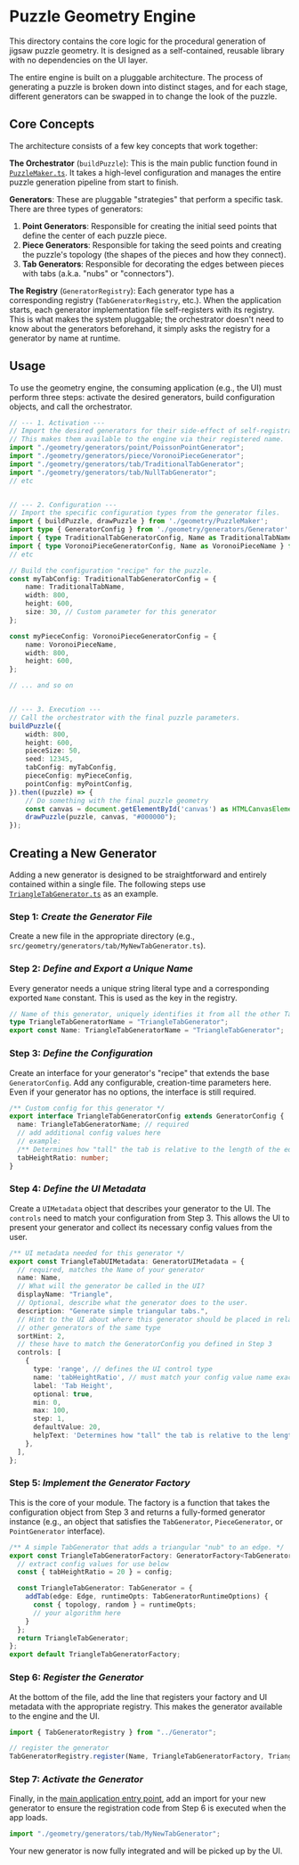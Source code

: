 Puzzle Geometry Engine
======================

This directory contains the core logic for the procedural generation of jigsaw
puzzle geometry. It is designed as a self-contained, reusable library with no
dependencies on the UI layer.

The entire engine is built on a pluggable architecture. The process of generating
a puzzle is broken down into distinct stages, and for each stage, different
generators can be swapped in to change the look of the puzzle.

Core Concepts
-------------

The architecture consists of a few key concepts that work together:

**The Orchestrator** (`buildPuzzle`): This is the main public function found in
[`PuzzleMaker.ts`](./PuzzleMaker.ts). It takes a high-level configuration and
manages the entire puzzle generation pipeline from start to finish.

**Generators**: These are pluggable "strategies" that perform a specific task.
There are three types of generators:

1. **Point Generators**: Responsible for creating the initial seed points that
define the center of each puzzle piece.
2. **Piece Generators**: Responsible for taking the seed points and creating the
puzzle's topology (the shapes of the pieces and how they connect).
3. **Tab Generators**: Responsible for decorating the edges between pieces with
tabs (a.k.a. "nubs" or "connectors").

**The Registry** (`GeneratorRegistry`): Each generator type has a corresponding
registry (`TabGeneratorRegistry`, etc.). When the application starts, each
generator implementation file self-registers with its registry. This is what
makes the system pluggable; the orchestrator doesn't need to know about the
generators beforehand, it simply asks the registry for a generator by name at
runtime.

Usage
-----

To use the geometry engine, the consuming application (e.g., the UI) must
perform three steps: activate the desired generators, build configuration objects,
and call the orchestrator.

```ts
// --- 1. Activation ---
// Import the desired generators for their side-effect of self-registration.
// This makes them available to the engine via their registered name.
import "./geometry/generators/point/PoissonPointGenerator";
import "./geometry/generators/piece/VoronoiPieceGenerator";
import "./geometry/generators/tab/TraditionalTabGenerator";
import "./geometry/generators/tab/NullTabGenerator";
// etc


// --- 2. Configuration ---
// Import the specific configuration types from the generator files.
import { buildPuzzle, drawPuzzle } from './geometry/PuzzleMaker';
import type { GeneratorConfig } from './geometry/generators/Generator';
import { type TraditionalTabGeneratorConfig, Name as TraditionalTabName } from './geometry/generators/tab/TraditionalTabGenerator';
import { type VoronoiPieceGeneratorConfig, Name as VoronoiPieceName } from './geometry/generators/piece/VoronoiPieceGenerator';
// etc

// Build the configuration "recipe" for the puzzle.
const myTabConfig: TraditionalTabGeneratorConfig = {
    name: TraditionalTabName,
    width: 800,
    height: 600,
    size: 30, // Custom parameter for this generator
};

const myPieceConfig: VoronoiPieceGeneratorConfig = {
    name: VoronoiPieceName,
    width: 800,
    height: 600,
};

// ... and so on


// --- 3. Execution ---
// Call the orchestrator with the final puzzle parameters.
buildPuzzle({
    width: 800,
    height: 600,
    pieceSize: 50,
    seed: 12345,
    tabConfig: myTabConfig,
    pieceConfig: myPieceConfig,
    pointConfig: myPointConfig,
}).then((puzzle) => {
    // Do something with the final puzzle geometry
    const canvas = document.getElementById('canvas') as HTMLCanvasElement;
    drawPuzzle(puzzle, canvas, "#000000");
});
```

Creating a New Generator
------------------------

Adding a new generator is designed to be straightforward and entirely contained
within a single file. The following steps use
[`TriangleTabGenerator.ts`](./generators/tab/TriangleTabGenerator.ts) as an example.

### Step 1: _Create the Generator File_ ###

Create a new file in the appropriate directory (e.g.,
`src/geometry/generators/tab/MyNewTabGenerator.ts`).

### Step 2: _Define and Export a Unique Name_ ###

Every generator needs a unique string literal type and a corresponding exported
`Name` constant. This is used as the key in the registry.

```ts
// Name of this generator, uniquely identifies it from all the other TabGenerators
type TriangleTabGeneratorName = "TriangleTabGenerator";
export const Name: TriangleTabGeneratorName = "TriangleTabGenerator";
```

### Step 3: _Define the Configuration_ ###

Create an interface for your generator's "recipe" that extends the base
`GeneratorConfig`. Add any configurable, creation-time parameters here. Even if your
generator has no options, the interface is still required.

```ts
/** Custom config for this generator */
export interface TriangleTabGeneratorConfig extends GeneratorConfig {
  name: TriangleTabGeneratorName; // required
  // add additional config values here
  // example:
  /** Determines how "tall" the tab is relative to the length of the edge as a percent */
  tabHeightRatio: number;
}
```

### Step 4: _Define the UI Metadata_ ###

Create a `UIMetadata` object that describes your generator to the UI. The
`controls` need to match your configuration from Step 3. This allows the UI to
present your generator and collect its necessary config values from the user.

```ts
/** UI metadata needed for this generator */
export const TriangleTabUIMetadata: GeneratorUIMetadata = {
  // required, matches the Name of your generator
  name: Name,
  // What will the generator be called in the UI?
  displayName: "Triangle",
  // Optional, describe what the generator does to the user.
  description: "Generate simple triangular tabs.",
  // Hint to the UI about where this generator should be placed in relation to
  // other generators of the same type
  sortHint: 2,
  // these have to match the GeneratorConfig you defined in Step 3
  controls: [
    {
      type: 'range', // defines the UI control type
      name: 'tabHeightRatio', // must match your config value name exactly
      label: 'Tab Height',
      optional: true,
      min: 0,
      max: 100,
      step: 1,
      defaultValue: 20,
      helpText: 'Determines how "tall" the tab is relative to the length of the edge as a percent',
    },
  ],
};
```

### Step 5: _Implement the Generator Factory_ ###

This is the core of your module. The factory is a function that takes the
configuration object from Step 3 and returns a fully-formed generator instance
(e.g., an object that satisfies the `TabGenerator`, `PieceGenerator`, or
`PointGenerator` interface).

```ts
/** A simple TabGenerator that adds a triangular "nub" to an edge. */
export const TriangleTabGeneratorFactory: GeneratorFactory<TabGenerator> = (config: TriangleTabGeneratorConfig) => {
  // extract config values for use below
  const { tabHeightRatio = 20 } = config;

  const TriangleTabGenerator: TabGenerator = {
    addTab(edge: Edge, runtimeOpts: TabGeneratorRuntimeOptions) {
      const { topology, random } = runtimeOpts;
      // your algorithm here
    }
  };
  return TriangleTabGenerator;
};
export default TriangleTabGeneratorFactory;

```

### Step 6: _Register the Generator_ ###

At the bottom of the file, add the line that registers your factory and UI
metadata with the appropriate registry. This makes the generator available to
the engine and the UI.

```ts
import { TabGeneratorRegistry } from "../Generator";

// register the generator
TabGeneratorRegistry.register(Name, TriangleTabGeneratorFactory, TriangleTabUIMetadata);
```

### Step 7: _Activate the Generator_ ###

Finally, in the [main application entry point](./src/index.ts), add an import
for your new generator to ensure the registration code from Step 6 is executed
when the app loads.

```ts
import "./geometry/generators/tab/MyNewTabGenerator";
```

Your new generator is now fully integrated and will be picked up by the UI.